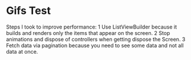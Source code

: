 # Gifs Test

Steps I took to improve performance:
1 Use ListViewBuilder because it builds and renders only the items that appear on the screen.
2 Stop animations and dispose of controllers when getting dispose the Screen.
3 Fetch data via pagination because you need to see some data and not all data at once.
